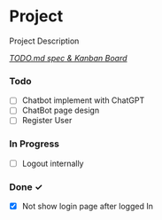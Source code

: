 # Project

Project Description

<em>[TODO.md spec & Kanban Board](https://bit.ly/3fCwKfM)</em>

### Todo

- [ ] Chatbot implement with ChatGPT  
- [ ] ChatBot page design  
- [ ] Register User  

### In Progress

- [ ] Logout internally  

### Done ✓

- [x] Not show login page after logged In  

